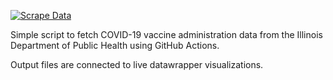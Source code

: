 [![Scrape Data](https://github.com/hackerlikecomputer/IL-COVID-19-vaccine-data-scraper/actions/workflows/scrape.yml/badge.svg)](https://github.com/hackerlikecomputer/IL-COVID-19-vaccine-data-scraper/actions/workflows/scrape.yml)

Simple script to fetch COVID-19 vaccine administration data from the Illinois Department of Public Health using GitHub Actions.

Output files are connected to live datawrapper visualizations.
